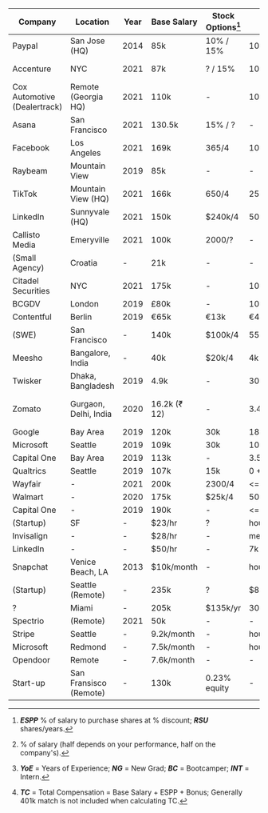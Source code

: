 Company | Location | Year | Base Salary | Stock Options[^1] | Bonus[^2] | 401k Match | YoE[^3] | TC[^4]
------- | -------- | ---- | ----------- | ----------------- | --------- | ---------- | ------- | ------
Paypal | San Jose (HQ) | 2014 | 85k | 10% / 15% | 10% | 4% | NG | ~95k
Accenture | NYC | 2021 | 87k | ? / 15% | 10k +1k | <= 6% | NG | 98k
Cox Automotive (Dealertrack) | Remote (Georgia HQ) | 2021 | 110k | - | 10% | 6% (2% free) | ~2 | ~120k
Asana | San Francisco | 2021 | 130.5k | 15% / ? | - | - | BC | 130.5k
Facebook | Los Angeles | 2021 | 169k | 365/4 | 10% +70k | - | E4 | ~347k
Raybeam | Mountain View | 2019 | 85k | - | - | - | 0 | 85k
TikTok | Mountain View (HQ) | 2021 | 166k | 650/4 | 25% +100k | - | 2 | 326k / 240k
LinkedIn | Sunnyvale (HQ) | 2021 | 150k | $240k/4 | 50k | - | 2 | 275k / 225k
Callisto Media | Emeryville | 2021 | 100k | 2000/? | - | - | 0 | 100k
(Small Agency) | Croatia | - | 21k | - | - | - | 1.5 | 21k (USD)
Citadel Securities | NYC | 2021 | 175k | - | 100k +150k | - | NG | 425k
BCGDV | London | 2019 | £80k | - | 10-20% +£10k | - | - | ~£98k
Contentful | Berlin | 2019 | €65k | €13k | €4k | - | - | €82k
(SWE) | San Francisco | - | 140k | $100k/4 | 55k | - | NG | 220k
Meesho | Bangalore, India | - | 40k | $20k/4 | 4k | - | 2.3 | 49k
Twisker | Dhaka, Bangladesh | 2019 | 4.9k | - | 30% | - | 8 | 6.4k
Zomato | Gurgaon, Delhi, India | 2020 | 16.2k (₹ 12) | - | 3.4k (₹ 2.5) | - | NG | 19.6k (₹ 14.5)
Google | Bay Area | 2019 | 120k | 30k | 18k +25k | - | NG | 168k
Microsoft | Seattle | 2019 | 109k | 30k | 10.9k +40.5k | - | NG | 149.9k
Capital One | Bay Area | 2019 | 113k | - | 3.5k +26.5k | - | NG | 116.5k
Qualtrics | Seattle | 2019 | 107k | 15k | 0 +12.5k | - | NG | 122k
Wayfair | - | 2021 | 200k | 2300/4 | <= 40k +40k | - | 25 | ~450k
Walmart | - | 2020 | 175k | $25k/4 | 50k (2yrs) | - | 24 | ~225k
Capital One | - | 2019 | 190k | - | <= 44k +30k | - | 23 | 238k
(Startup) | SF | - | $23/hr | ? | housing+food | - | INT | -
Invisalign | - | - | $28/hr | - | medical+vision+dental | - | INT | -
LinkedIn | - | - | $50/hr | - | 7k | - | INT | -
Snapchat | Venice Beach, LA | 2013 | $10k/month | - | housing+food+phone | - | INT | -
(Startup) | Seattle (Remote) | - | 235k | ? | $85k | - | L5 | 320k
? | Miami | - | 205k | $135k/yr | 30k | - | Senior | 370k
Spectrio | (Remote) | 2021 | 50k | - | - | - | BC | 50k
Stripe | Seattle | - | 9.2k/month | - | housing+food | - | INT | -
Microsoft | Redmond | - | 7.5k/month | - | housing | - | INT | -
Opendoor | Remote | - | 7.6k/month | - | - | - | INT | -
Start-up | San Fransisco (Remote) | - | 130k | 0.23% equity | - | - | - | 130k


[^1]: _**ESPP**_ % of salary to purchase shares at % discount; _**RSU**_ shares/years.
[^2]: % of salary (half depends on your performance, half on the company's).
[^3]: _**YoE**_ = Years of Experience; _**NG**_ = New Grad; _**BC**_ = Bootcamper; _**INT**_ = Intern.
[^4]: _**TC**_ = Total Compensation = Base Salary + ESPP + Bonus; Generally 401k match is not included when calculating TC.
